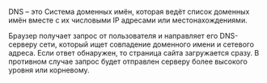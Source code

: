 DNS – это Система доменных имён, которая ведёт список доменных имён вместе с их числовыми IP адресами или местонахождениями. 

 Браузер получает запрос от пользователя и направляет его DNS-серверу сети, который ищет совпадение доменного имени и сетевого адреса. Если ответ обнаружен, то страница сайта загружается сразу. В противном случае запрос будет отправлен серверу более высокого уровня или корневому.